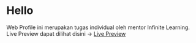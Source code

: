 # Hello
Web Profile ini merupakan tugas individual oleh mentor Infinite Learning. <br>
Live Preview dapat dilihat disini -> [Live Preview](https://iwasnoob-dotcom.github.io/webprofile_A_Afandy_Latodjo/index.html)
